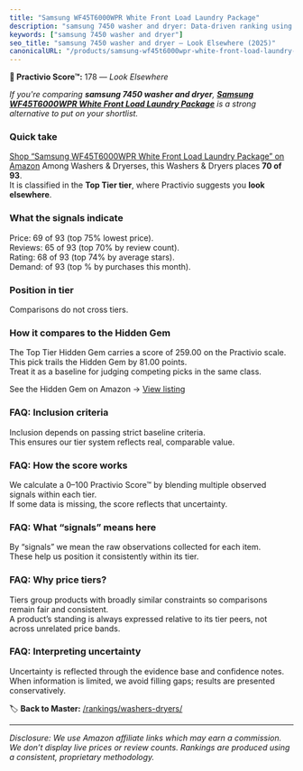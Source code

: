 ```yaml
---
title: "Samsung WF45T6000WPR White Front Load Laundry Package"
description: "samsung 7450 washer and dryer: Data-driven ranking using the Practivio Score™. Positioned by quality, value, demand, findability, momentum."
keywords: ["samsung 7450 washer and dryer"]
seo_title: "samsung 7450 washer and dryer — Look Elsewhere (2025)"
canonicalURL: "/products/samsung-wf45t6000wpr-white-front-load-laundry-package-B09RHLVMN3/"
---
```


**🚫 Practivio Score™:** 178 — _Look Elsewhere_


*If you're comparing **samsung 7450 washer and dryer**, **[Samsung WF45T6000WPR White Front Load Laundry Package](https://www.amazon.com/dp/B09RHLVMN3?tag=practivio-20)** is a strong alternative to put on your shortlist.*
### Quick take
[Shop “Samsung WF45T6000WPR White Front Load Laundry Package” on Amazon](https://www.amazon.com/dp/B09RHLVMN3?tag=practivio-20)
Among Washers & Dryerses, this Washers & Dryers places **70 of 93**.  
It is classified in the **Top Tier tier**, where Practivio suggests you **look elsewhere**.

### What the signals indicate
Price: 69 of 93 (top 75% lowest price).  
Reviews: 65 of 93 (top 70% by review count).  
Rating: 68 of 93 (top 74% by average stars).  
Demand:  of 93 (top % by purchases this month).

### Position in tier
Comparisons do not cross tiers.

### How it compares to the Hidden Gem
The Top Tier Hidden Gem carries a score of 259.00 on the Practivio scale.  
This pick trails the Hidden Gem by 81.00 points.  
Treat it as a baseline for judging competing picks in the same class.  

See the Hidden Gem on Amazon → [View listing](https://www.amazon.com/dp/B0C72WLSJ1?tag=practivio-20)

### FAQ: Inclusion criteria
Inclusion depends on passing strict baseline criteria.  
This ensures our tier system reflects real, comparable value.

### FAQ: How the score works
We calculate a 0–100 Practivio Score™ by blending multiple observed signals within each tier.  
If some data is missing, the score reflects that uncertainty.

### FAQ: What “signals” means here
By “signals” we mean the raw observations collected for each item.  
These help us position it consistently within its tier.

### FAQ: Why price tiers?
Tiers group products with broadly similar constraints so comparisons remain fair and consistent.  
A product’s standing is always expressed relative to its tier peers, not across unrelated price bands.

### FAQ: Interpreting uncertainty
Uncertainty is reflected through the evidence base and confidence notes.  
When information is limited, we avoid filling gaps; results are presented conservatively.


🏷️ **Back to Master:** [/rankings/washers-dryers/](/rankings/washers-dryers/)

---
_Disclosure: We use Amazon affiliate links which may earn a commission. We don’t display live prices or review counts. Rankings are produced using a consistent, proprietary methodology._
